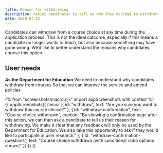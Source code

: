 ```yaml
---
title: Reason for withdrawing
description: Asking candidates to tell us why they decided to withdraw their application.
date: 2020-04-22
---
```


Candidates can withdraw from a course choice at any time during the application process. This is not the ideal outcome, especially if this means a candidate no longer wants to teach, but also because something may have gone wrong. We’d like to better understand the reasons why candidates choose this option.

## User needs

**As the Department for Education**
We need to understand why candidates withdraw from courses
So that we can improve the service and amend policies

{% from "screenshots/macro.njk" import appScreenshots with context %}
{{ appScreenshots({
  items: [{
    id: "withdraw",
    text: "Are you sure you want to withdraw this course choice?"
  }, {
    id: "withdraw-confirmation",
    text: "Course choice withdrawn",
    caption: "By showing a confirmation page after this action, we can then ask a candidate to tell us their reason for withdrawing. We make it clear that any feedback will only be used by the Department for Education. We also take this opportunity to ask if they would like to participate in user research."
  }, {
    id: "withdraw-confirmation-questions",
    text: "Course choice withdrawn (with conditional radio options shown)"
  }]
}) }}
